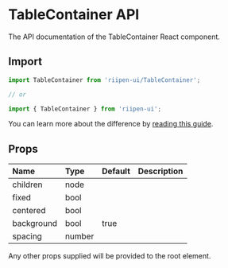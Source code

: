 <!--- This documentation is automatically generated, do not try to edit it. -->

# TableContainer API

<p class="description">The API documentation of the TableContainer React component.</p>

## Import

```js
import TableContainer from 'riipen-ui/TableContainer';

// or

import { TableContainer } from 'riipen-ui';
```

You can learn more about the difference by [reading this guide](/guides/bundle-size).

## Props

| Name | Type | Default | Description |
|:-----|:-----|:--------|:------------|
| <span class="prop-name">children</span> | <span class="prop-type">node</span> |  |  |
| <span class="prop-name">fixed</span> | <span class="prop-type">bool</span> |  |  |
| <span class="prop-name">centered</span> | <span class="prop-type">bool</span> |  |  |
| <span class="prop-name">background</span> | <span class="prop-type">bool</span> | <span class="prop-default">true</span> |  |
| <span class="prop-name">spacing</span> | <span class="prop-type">number</span> |  |  |


Any other props supplied will be provided to the root element.